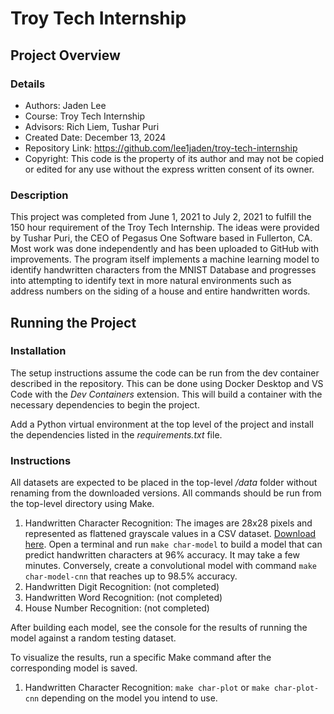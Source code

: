 # Troy Tech Internship

## Project Overview

### Details

- Authors: Jaden Lee
- Course: Troy Tech Internship
- Advisors: Rich Liem, Tushar Puri
- Created Date: December 13, 2024
- Repository Link: https://github.com/lee1jaden/troy-tech-internship
- Copyright: This code is the property of its author and may not be copied or edited for any use without the express written consent of its owner.

### Description

This project was completed from June 1, 2021 to July 2, 2021 to fulfill the 150 hour requirement of the Troy Tech Internship. The ideas were provided by Tushar Puri, the CEO of Pegasus One Software based in Fullerton, CA. Most work was done independently and has been uploaded to GitHub with improvements. The program itself implements a machine learning model to identify handwritten characters from the MNIST Database and progresses into attempting to identify text in more natural environments such as address numbers on the siding of a house and entire handwritten words.

## Running the Project

### Installation

The setup instructions assume the code can be run from the dev container described in the repository. This can be done using Docker Desktop and VS Code with the _Dev Containers_ extension. This will build a container with the necessary dependencies to begin the project.

Add a Python virtual environment at the top level of the project and install the dependencies listed in the _requirements.txt_ file.

### Instructions

All datasets are expected to be placed in the top-level _/data_ folder without renaming from the downloaded versions. All commands should be run from the top-level directory using Make.

1. Handwritten Character Recognition: The images are 28x28 pixels and represented as flattened grayscale values in a CSV dataset. [Download here](https://www.kaggle.com/datasets/sachinpatel21/az-handwritten-alphabets-in-csv-format). Open a terminal and run `make char-model` to build a model that can predict handwritten characters at 96% accuracy. It may take a few minutes. Conversely, create a convolutional model with command `make char-model-cnn` that reaches up to 98.5% accuracy.
1. Handwritten Digit Recognition: (not completed)
1. Handwritten Word Recognition: (not completed)
1. House Number Recognition: (not completed)

After building each model, see the console for the results of running the model against a random testing dataset.

To visualize the results, run a specific Make command after the corresponding model is saved.

1. Handwritten Character Recognition: `make char-plot` or `make char-plot-cnn` depending on the model you intend to use.
